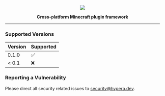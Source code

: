 <div align="center">
    <img src="https://i.hypera.dev/assets/chameleon@750x150.png" />
    <p><strong>Cross-platform Minecraft plugin framework</strong></p>
</div>

-----------

### Supported Versions
| Version | Supported          |
| ------- | ------------------ |
| 0.1.0   | :white_check_mark: |
| < 0.1   | :x:                |

### Reporting a Vulnerability
Please direct all security related issues to [security@hypera.dev](mailto:security@hypera.dev).
